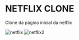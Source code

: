 # NETFLIX CLONE
 Clone da página inicial da netflix

![netflix](https://user-images.githubusercontent.com/96657047/150683161-096c0355-162c-4dfb-968c-375116efd202.jpg)
![netflix2](https://user-images.githubusercontent.com/96657047/150683167-29c06f24-c897-46fc-af21-9b074360df91.jpg)
